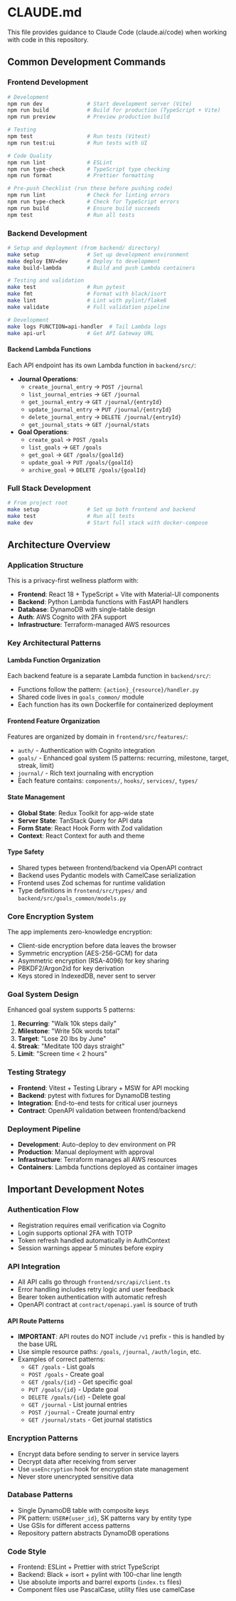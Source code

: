 # CLAUDE.md

This file provides guidance to Claude Code (claude.ai/code) when working with code in this repository.

## Common Development Commands

### Frontend Development
```bash
# Development
npm run dev              # Start development server (Vite)
npm run build            # Build for production (TypeScript + Vite)
npm run preview          # Preview production build

# Testing
npm test                 # Run tests (Vitest)
npm run test:ui          # Run tests with UI

# Code Quality
npm run lint             # ESLint
npm run type-check       # TypeScript type checking
npm run format           # Prettier formatting

# Pre-push Checklist (run these before pushing code)
npm run lint             # Check for linting errors
npm run type-check       # Check for TypeScript errors
npm run build            # Ensure build succeeds
npm test                 # Run all tests
```

### Backend Development
```bash
# Setup and deployment (from backend/ directory)
make setup               # Set up development environment
make deploy ENV=dev      # Deploy to development
make build-lambda        # Build and push Lambda containers

# Testing and validation
make test                # Run pytest
make fmt                 # Format with black/isort
make lint                # Lint with pylint/flake8
make validate            # Full validation pipeline

# Development
make logs FUNCTION=api-handler  # Tail Lambda logs
make api-url             # Get API Gateway URL
```

#### Backend Lambda Functions
Each API endpoint has its own Lambda function in `backend/src/`:
- **Journal Operations**:
  - `create_journal_entry` → `POST /journal`
  - `list_journal_entries` → `GET /journal`
  - `get_journal_entry` → `GET /journal/{entryId}`
  - `update_journal_entry` → `PUT /journal/{entryId}`
  - `delete_journal_entry` → `DELETE /journal/{entryId}`
  - `get_journal_stats` → `GET /journal/stats`
- **Goal Operations**:
  - `create_goal` → `POST /goals`
  - `list_goals` → `GET /goals`
  - `get_goal` → `GET /goals/{goalId}`
  - `update_goal` → `PUT /goals/{goalId}`
  - `archive_goal` → `DELETE /goals/{goalId}`

### Full Stack Development
```bash
# From project root
make setup               # Set up both frontend and backend
make test                # Run all tests
make dev                 # Start full stack with docker-compose
```

## Architecture Overview

### Application Structure
This is a privacy-first wellness platform with:
- **Frontend**: React 18 + TypeScript + Vite with Material-UI components
- **Backend**: Python Lambda functions with FastAPI handlers
- **Database**: DynamoDB with single-table design
- **Auth**: AWS Cognito with 2FA support
- **Infrastructure**: Terraform-managed AWS resources

### Key Architectural Patterns

#### Lambda Function Organization
Each backend feature is a separate Lambda function in `backend/src/`:
- Functions follow the pattern: `{action}_{resource}/handler.py`
- Shared code lives in `goals_common/` module
- Each function has its own Dockerfile for containerized deployment

#### Frontend Feature Organization
Features are organized by domain in `frontend/src/features/`:
- `auth/` - Authentication with Cognito integration
- `goals/` - Enhanced goal system (5 patterns: recurring, milestone, target, streak, limit)
- `journal/` - Rich text journaling with encryption
- Each feature contains: `components/`, `hooks/`, `services/`, `types/`

#### State Management
- **Global State**: Redux Toolkit for app-wide state
- **Server State**: TanStack Query for API data
- **Form State**: React Hook Form with Zod validation
- **Context**: React Context for auth and theme

#### Type Safety
- Shared types between frontend/backend via OpenAPI contract
- Backend uses Pydantic models with CamelCase serialization
- Frontend uses Zod schemas for runtime validation
- Type definitions in `frontend/src/types/` and `backend/src/goals_common/models.py`

### Core Encryption System
The app implements zero-knowledge encryption:
- Client-side encryption before data leaves the browser
- Symmetric encryption (AES-256-GCM) for data
- Asymmetric encryption (RSA-4096) for key sharing
- PBKDF2/Argon2id for key derivation
- Keys stored in IndexedDB, never sent to server

### Goal System Design
Enhanced goal system supports 5 patterns:
1. **Recurring**: "Walk 10k steps daily"
2. **Milestone**: "Write 50k words total"
3. **Target**: "Lose 20 lbs by June"
4. **Streak**: "Meditate 100 days straight"
5. **Limit**: "Screen time < 2 hours"

### Testing Strategy
- **Frontend**: Vitest + Testing Library + MSW for API mocking
- **Backend**: pytest with fixtures for DynamoDB testing
- **Integration**: End-to-end tests for critical user journeys
- **Contract**: OpenAPI validation between frontend/backend

### Deployment Pipeline
- **Development**: Auto-deploy to dev environment on PR
- **Production**: Manual deployment with approval
- **Infrastructure**: Terraform manages all AWS resources
- **Containers**: Lambda functions deployed as container images

## Important Development Notes

### Authentication Flow
- Registration requires email verification via Cognito
- Login supports optional 2FA with TOTP
- Token refresh handled automatically in AuthContext
- Session warnings appear 5 minutes before expiry

### API Integration
- All API calls go through `frontend/src/api/client.ts`
- Error handling includes retry logic and user feedback
- Bearer token authentication with automatic refresh
- OpenAPI contract at `contract/openapi.yaml` is source of truth

#### API Route Patterns
- **IMPORTANT**: API routes do NOT include `/v1` prefix - this is handled by the base URL
- Use simple resource paths: `/goals`, `/journal`, `/auth/login`, etc.
- Examples of correct patterns:
  - `GET /goals` - List goals
  - `POST /goals` - Create goal
  - `GET /goals/{id}` - Get specific goal
  - `PUT /goals/{id}` - Update goal
  - `DELETE /goals/{id}` - Delete goal
  - `GET /journal` - List journal entries
  - `POST /journal` - Create journal entry
  - `GET /journal/stats` - Get journal statistics

### Encryption Patterns
- Encrypt data before sending to server in service layers
- Decrypt data after receiving from server
- Use `useEncryption` hook for encryption state management
- Never store unencrypted sensitive data

### Database Patterns
- Single DynamoDB table with composite keys
- PK pattern: `USER#{user_id}`, SK patterns vary by entity type
- Use GSIs for different access patterns
- Repository pattern abstracts DynamoDB operations

### Code Style
- Frontend: ESLint + Prettier with strict TypeScript
- Backend: Black + isort + pylint with 100-char line length
- Use absolute imports and barrel exports (`index.ts` files)
- Component files use PascalCase, utility files use camelCase